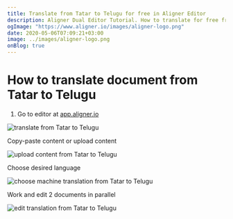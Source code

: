 ```yaml
---
title: Translate from Tatar to Telugu for free in Aligner Editor
description: Aligner Dual Editor Tutorial. How to translate for free from Tatar to Telugu. Aligner is multilingual document management platform. 
ogImage: "https://www.aligner.io/images/aligner-logo.png"
date: 2020-05-06T07:09:21+03:00
image: ../images/aligner-logo.png
onBlog: true
---
```


# How to translate document from Tatar to Telugu

1. Go to editor at [app.aligner.io](https://app.aligner.io "Aligner App web page")

![translate from Tatar to Telugu](../aligner-blank-editor.png "translate from Tatar to Telugu")

Copy-paste content or upload content

![upload content from Tatar to Telugu](../aligner-uploaded-document.png "upload content from Tatar to Telugu")

Choose desired language

![choose machine translation from Tatar to Telugu](../aligner-language-dropdown.png "choose machine translation from Tatar to Telugu")

Work and edit 2 documents in parallel

![edit translation from Tatar to Telugu](../aligner-double-sitded-editor.png "edit translation from Tatar to Telugu")

